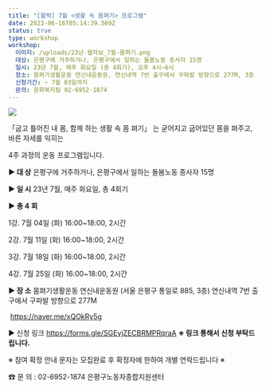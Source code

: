 ```yaml
---
title: "[활력] 7월 <생활 속 몸펴기> 프로그램"
date: 2023-06-16T05:14:39.569Z
status: true
type: workshop
workshop:
  이미지: /uploads/23년-웹자보_7월-몸펴기.png
  대상: 은평구에 거주하거나, 은평구에서 일하는 돌봄노동 종사자 15명
  일시: 23년 7월, 매주 화요일 (총 4회기), 오후 4시~6시
  장소: 몸펴기생활운동 연신내운동원, 연신내역 7번 출구에서 구파발 방향으로 277M, 3층
  신청기간: ~ 7월 03일까지
  문의: 문화복지팀 02-6952-1874
---
```

![](/uploads/23년-웹자보_7월-몸펴기.png)

「굽고 틀어진 내 몸, 함께 하는 생활 속 몸 펴기」 는 굳어지고 굽어있던 몸을 펴주고, 바른 자세를 익히는

4주 과정의 운동 프로그램입니다.

**▶ 대 상** 은평구에 거주하거나, 은평구에서 일하는 돌봄노동 종사자 15명

**▶ 일 시** 23년 7월, 매주 화요일, 총 4회기

**▶ 총 4 회**

1강. 7월 04일 (화) 16:00~18:00, 2시간

2강. 7월 11일 (화) 16:00~18:00, 2시간

3강. 7월 18일 (화) 16:00~18:00, 2시간

4강. 7월 25일 (화) 16:00~18:00, 2시간

**▶ 장 소** [](https://forms.gle/SGEyjZECBRMPRqraA)몸펴기생활운동 연신내운동원 (서울 은평구 통일로 885, 3층) 
              연신내역 7번 출구에서 구파발 방향으로 277M

 ﻿   <https://naver.me/xQOkRy5g>

▶ 신청 링크 <https://forms.gle/SGEyjZECBRMPRqraA>
**※ 링크 통해서 신청 부탁드립니다.**

※ 참여 확정 안내 문자는 모집완료 후 확정자에 한하여 개별 연락드립니다 ※

☎ 문 의 : 02-6952-1874 은평구노동자종합지원센터